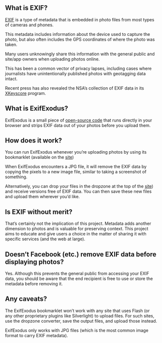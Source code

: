 ## What is EXIF?
[EXIF](http://en.wikipedia.org/wiki/Exchangeable_image_file_format)
is a type of metadata that is embedded in photo files from most types
of cameras and phones.

This metadata includes information about the device used to capture the photo,
but also often includes the GPS coordinates of where the photo was taken.

Many users unknowingly share this information with the general public
and site/app owners when uploading photos online.

This has been a common vector of privacy lapses, including cases where
journalists have unintentionally published photos with geotagging data intact.

Recent press has also revealed the NSA&rsquo;s collection of EXIF data in
its [XKeyscore](http://en.wikipedia.org/wiki/XKeyscore) program.


## What is ExifExodus?
ExifExodus is a small piece of
[open-source code](https://github.com/dmotz/ExifExodus) that
runs directly in your browser and strips EXIF data out of your photos before
you upload them.


## How does it work?
You can run ExifExodus whenever you&rsquo;re uploading photos by using its
bookmarklet (available on the [site](http://exifexodus.com))

When ExifExodus encounters a JPG file, it will remove the EXIF data by
copying the pixels to a new image file, similar to taking a screenshot of
something.

Alternatively, you can drop your files in the dropzone at the top of the
[site](http://exifexodus.com)) and receive versions free of EXIF data. You can
then save these new files and upload them wherever you&rsquo;d like.


## Is EXIF without merit?
That&rsquo;s certainly not the implication of this project. Metadata adds
another dimension to photos and is valuable for preserving context.
This project aims to educate and give users a choice in the matter of sharing
it with specific services (and the web at large).


## Doesn&rsquo;t Facebook (etc.) remove EXIF data before displaying photos?
Yes. Although this prevents the general public from accessing your EXIF data,
you should be aware that the end recipient is free to use or store the metadata
before removing it.


## Any caveats?
The ExifExodus bookmarklet won&rsquo;t work with any site that uses Flash
(or any other proprietary plugins like Silverlight) to upload files.
For such sites, use the dropzone converter, save the output files, and upload
those instead.

ExifExodus only works with JPG files (which is the most common image
format to carry EXIF metadata).

